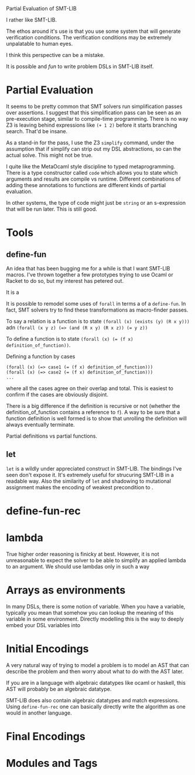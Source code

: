 Partial Evaluation of SMT-LIB

I rather like SMT-LIB.

The ethos around it's use is that you use some system that will generate verification conditions. The verification conditions may be extremely unpalatable to human eyes.

I think this perspective can be a mistake.

It is possible and _fun_ to write problem DSLs in SMT-LIB itself.

# Partial Evaluation
It seems to be pretty common that SMT solvers run simplification passes over assertions. I suggest that this simplification pass can be seen as an pre-execution stage, similar to compile-time programming. There is no way Z3 is leaving behind expressions like `(+ 1 2)` before it starts branching search. That'd be insane.

As a stand-in for the pass, I use the Z3 `simplify` command, under the assumption that if simplify can strip out my DSL abstractions, so can the actual solve. This might not be true.

I quite like the MetaOcaml style discipline to typed metaprogramming. There is a type constructor called `code` which allows you to state which arguments and results are compile vs runtime. Different combinations of adding these annotations to functions are different kinds of partial evaluation.

In other systems, the type of code might just be `string` or an s-expression that will be run later. This is still good.

# Tools 

## define-fun

An idea that has been bugging me for a while is that I want SMT-LIB macros. I've thrown together a few prototypes trying to use Ocaml or Racket to do so, but my interest has petered out.

It is a

It is possible to remodel some uses of `forall` in terms a of a `define-fun`. In fact, SMT solvers try to find these transformations as macro-finder passes.

To say a relation is a function is to state `(forall (x) (exists (y) (R x y)))` adn `(forall (x y z) (=> (and (R x y) (R x z)) (= y z))`

To define a function is to state `(forall (x) (= (f x) definition_of_function))`.

Defining a function by cases 
```
(forall (x) (=> case1 (= (f x) definition_of_function)))
(forall (x) (=> case2 (= (f x) definition_of_function)))
...
```
where all the cases agree on their overlap and total. This is easiest to confirm if the cases are obviously disjoint.

There is a big difference if the definition is recursive or not (whether the definition_of_function contains a reference to `f`). A way to be sure that a function definition is well formed is to show that unrolling the definition will always eventually terminate.

Partial definitions vs partial functions.



## let
`let` is a wildly under appreciated construct in SMT-LIB. The bindings I've seen don't expose it. It's extremely useful for strucuring SMT-LIB in a readable way. 
Also the similarity of `let` and shadowing to mutational assignment makes the encoding of weakest precondition to .

# define-fun-rec

# lambda

True higher order reasoning is finicky at best. However, it is not unreasonable to expect the solver to be able to simplify an applied lambda to an argument. We should use lambdas only in such a way

# Arrays as environments
In many DSLs, there is some notion of variable. When you have a variable, typically you mean that somehow you can lookup the meaning of this variable in some environment. Directly modelling this is the way to deeply embed your DSL variables into

# Initial Encodings
A very natural way of trying to model a problem is to model an AST that can describe the problem and then worry about what to do with the AST later.

If you are in a language with algebraic datatypes like ocaml or haskell, this AST will probably be an algebraic datatype.

SMT-LIB does also contain algebraic datatypes and match expressions. Using `define-fun-rec` one can basically directly write the algorithm as one would in another language. 

# Final Encodings
# Modules and Tags
